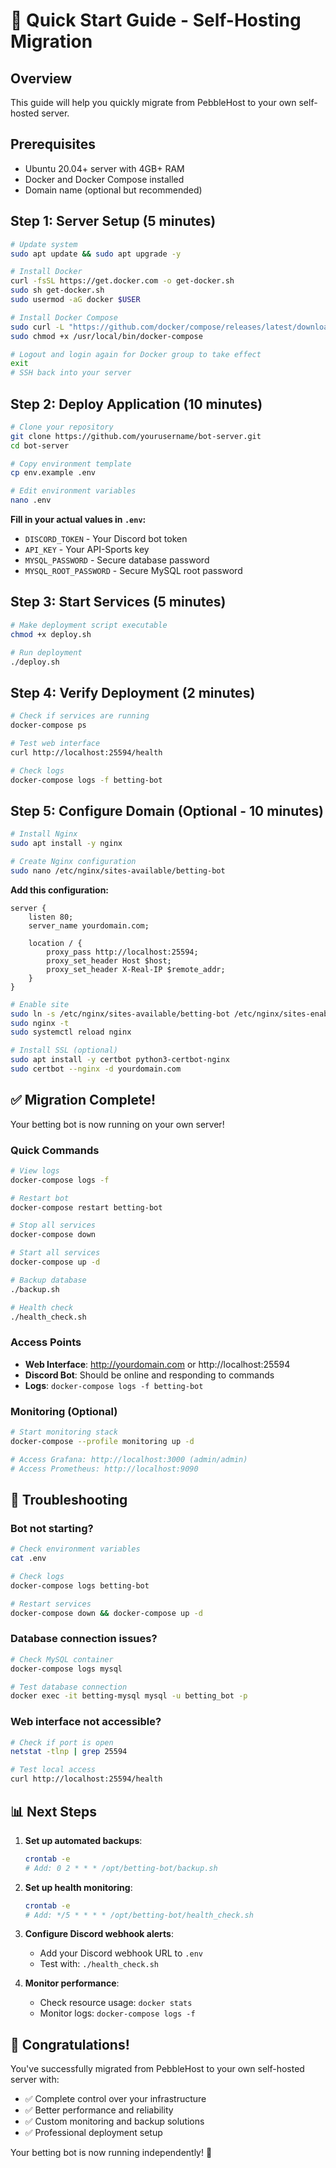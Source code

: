 # 🚀 Quick Start Guide - Self-Hosting Migration

## Overview
This guide will help you quickly migrate from PebbleHost to your own self-hosted server.

## Prerequisites
- Ubuntu 20.04+ server with 4GB+ RAM
- Docker and Docker Compose installed
- Domain name (optional but recommended)

## Step 1: Server Setup (5 minutes)

```bash
# Update system
sudo apt update && sudo apt upgrade -y

# Install Docker
curl -fsSL https://get.docker.com -o get-docker.sh
sudo sh get-docker.sh
sudo usermod -aG docker $USER

# Install Docker Compose
sudo curl -L "https://github.com/docker/compose/releases/latest/download/docker-compose-$(uname -s)-$(uname -m)" -o /usr/local/bin/docker-compose
sudo chmod +x /usr/local/bin/docker-compose

# Logout and login again for Docker group to take effect
exit
# SSH back into your server
```

## Step 2: Deploy Application (10 minutes)

```bash
# Clone your repository
git clone https://github.com/yourusername/bot-server.git
cd bot-server

# Copy environment template
cp env.example .env

# Edit environment variables
nano .env
```

**Fill in your actual values in `.env`:**
- `DISCORD_TOKEN` - Your Discord bot token
- `API_KEY` - Your API-Sports key
- `MYSQL_PASSWORD` - Secure database password
- `MYSQL_ROOT_PASSWORD` - Secure MySQL root password

## Step 3: Start Services (5 minutes)

```bash
# Make deployment script executable
chmod +x deploy.sh

# Run deployment
./deploy.sh
```

## Step 4: Verify Deployment (2 minutes)

```bash
# Check if services are running
docker-compose ps

# Test web interface
curl http://localhost:25594/health

# Check logs
docker-compose logs -f betting-bot
```

## Step 5: Configure Domain (Optional - 10 minutes)

```bash
# Install Nginx
sudo apt install -y nginx

# Create Nginx configuration
sudo nano /etc/nginx/sites-available/betting-bot
```

**Add this configuration:**
```nginx
server {
    listen 80;
    server_name yourdomain.com;
    
    location / {
        proxy_pass http://localhost:25594;
        proxy_set_header Host $host;
        proxy_set_header X-Real-IP $remote_addr;
    }
}
```

```bash
# Enable site
sudo ln -s /etc/nginx/sites-available/betting-bot /etc/nginx/sites-enabled/
sudo nginx -t
sudo systemctl reload nginx

# Install SSL (optional)
sudo apt install -y certbot python3-certbot-nginx
sudo certbot --nginx -d yourdomain.com
```

## ✅ Migration Complete!

Your betting bot is now running on your own server!

### Quick Commands

```bash
# View logs
docker-compose logs -f

# Restart bot
docker-compose restart betting-bot

# Stop all services
docker-compose down

# Start all services
docker-compose up -d

# Backup database
./backup.sh

# Health check
./health_check.sh
```

### Access Points
- **Web Interface**: http://yourdomain.com or http://localhost:25594
- **Discord Bot**: Should be online and responding to commands
- **Logs**: `docker-compose logs -f betting-bot`

### Monitoring (Optional)
```bash
# Start monitoring stack
docker-compose --profile monitoring up -d

# Access Grafana: http://localhost:3000 (admin/admin)
# Access Prometheus: http://localhost:9090
```

## 🔧 Troubleshooting

### Bot not starting?
```bash
# Check environment variables
cat .env

# Check logs
docker-compose logs betting-bot

# Restart services
docker-compose down && docker-compose up -d
```

### Database connection issues?
```bash
# Check MySQL container
docker-compose logs mysql

# Test database connection
docker exec -it betting-mysql mysql -u betting_bot -p
```

### Web interface not accessible?
```bash
# Check if port is open
netstat -tlnp | grep 25594

# Test local access
curl http://localhost:25594/health
```

## 📊 Next Steps

1. **Set up automated backups**:
   ```bash
   crontab -e
   # Add: 0 2 * * * /opt/betting-bot/backup.sh
   ```

2. **Set up health monitoring**:
   ```bash
   crontab -e
   # Add: */5 * * * * /opt/betting-bot/health_check.sh
   ```

3. **Configure Discord webhook alerts**:
   - Add your Discord webhook URL to `.env`
   - Test with: `./health_check.sh`

4. **Monitor performance**:
   - Check resource usage: `docker stats`
   - Monitor logs: `docker-compose logs -f`

## 🎉 Congratulations!

You've successfully migrated from PebbleHost to your own self-hosted server with:
- ✅ Complete control over your infrastructure
- ✅ Better performance and reliability
- ✅ Custom monitoring and backup solutions
- ✅ Professional deployment setup

Your betting bot is now running independently! 🚀 